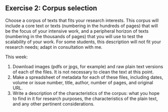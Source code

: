 ## Exercise 2: Corpus selection

Choose a corpus of texts that fits your research interests. This corpus will include a core text or texts (numbering in the hundreds of pages) that will be the focus of your intensive work, and a peripheral horizon of texts (numbering in the thousands of pages) that you will use to test the scalability of your work. For some students, this description will not fit your research needs; adapt in consultation with me.

This week:

1. Download images (pdfs or jpgs, for example) and raw plain text versions of each of the files. It is not necessary to clean the text at this point.
2. Make a spreadsheet of metadata for each of these files, including dates, volume or issue number, title, author, number of pages, and original URL.
3. Write a description of the characteristics of the corpus: what you hope to find in it for research purposes, the characteristics of the plain text, and any other pertinent considerations. 